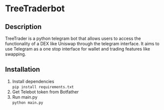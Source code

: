 # TreeTraderbot
## Description
TreeTrader is a python telegram bot that allows users to access the functionality of a DEX like Uniswap through the telegram interface. It aims to use Telegram as a one stop interface for wallet and trading features like swapping.
## Installation
1. Install dependencies\
   `pip install requirements.txt`
2. Get Telebot token from Botfather
3. Run main.py\
   `python main.py`
